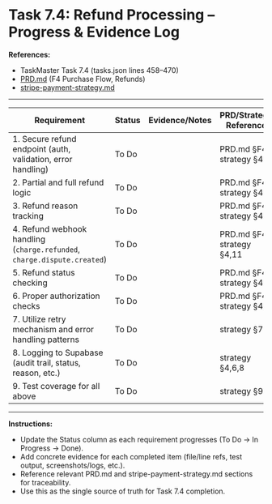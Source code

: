 # Task 7.4: Refund Processing – Progress & Evidence Log

**References:**
- TaskMaster Task 7.4 (tasks.json lines 458–470)
- [PRD.md](PRD.md) (F4 Purchase Flow, Refunds)
- [stripe-payment-strategy.md](stripe-payment-strategy.md)

---

| Requirement                                                                 | Status      | Evidence/Notes                                                                                 | PRD/Strategy Reference |
|-----------------------------------------------------------------------------|-------------|-----------------------------------------------------------------------------------------------|-----------------------|
| 1. Secure refund endpoint (auth, validation, error handling)                | To Do       |                                                                                               | PRD.md §F4, strategy §4|
| 2. Partial and full refund logic                                            | To Do       |                                                                                               | PRD.md §F4, strategy §4|
| 3. Refund reason tracking                                                   | To Do       |                                                                                               | PRD.md §F4, strategy §4|
| 4. Refund webhook handling (`charge.refunded`, `charge.dispute.created`)    | To Do       |                                                                                               | PRD.md §F4, strategy §4,11|
| 5. Refund status checking                                                   | To Do       |                                                                                               | PRD.md §F4, strategy §4|
| 6. Proper authorization checks                                              | To Do       |                                                                                               | PRD.md §F4, strategy §4,8|
| 7. Utilize retry mechanism and error handling patterns                      | To Do       |                                                                                               | strategy §7           |
| 8. Logging to Supabase (audit trail, status, reason, etc.)                  | To Do       |                                                                                               | strategy §4,6,8       |
| 9. Test coverage for all above                                              | To Do       |                                                                                               | strategy §9           |

---

**Instructions:**
- Update the Status column as each requirement progresses (To Do → In Progress → Done).
- Add concrete evidence for each completed item (file/line refs, test output, screenshots/logs, etc.).
- Reference relevant PRD.md and stripe-payment-strategy.md sections for traceability.
- Use this as the single source of truth for Task 7.4 completion. 